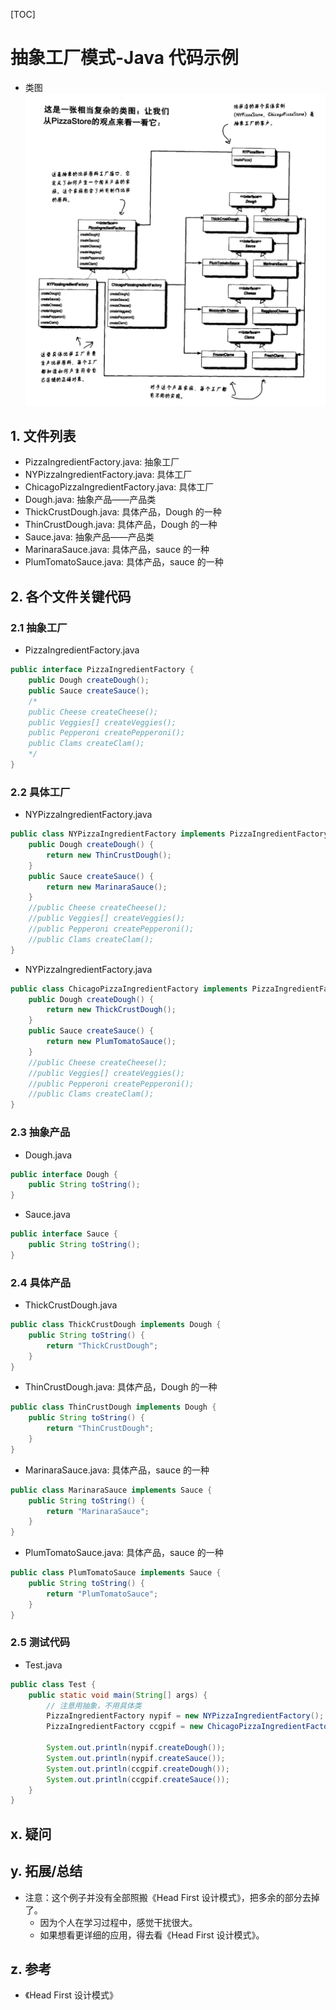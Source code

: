 [TOC]

# 抽象工厂模式-Java 代码示例
* 类图
![类图](./Java/ClassDiagram.png)

## 1. 文件列表
* PizzaIngredientFactory.java: 抽象工厂
* NYPizzaIngredientFactory.java: 具体工厂
* ChicagoPizzaIngredientFactory.java: 具体工厂
* Dough.java: 抽象产品——产品类
* ThickCrustDough.java: 具体产品，Dough 的一种
* ThinCrustDough.java: 具体产品，Dough 的一种
* Sauce.java: 抽象产品——产品类
* MarinaraSauce.java: 具体产品，sauce 的一种
* PlumTomatoSauce.java: 具体产品，sauce 的一种

## 2. 各个文件关键代码
### 2.1 抽象工厂
* PizzaIngredientFactory.java
```java
public interface PizzaIngredientFactory {
    public Dough createDough();
    public Sauce createSauce();
    /*
    public Cheese createCheese();
    public Veggies[] createVeggies();
    public Pepperoni createPepperoni();
    public Clams createClam();
    */
}
```

### 2.2 具体工厂
* NYPizzaIngredientFactory.java
```java
public class NYPizzaIngredientFactory implements PizzaIngredientFactory {
    public Dough createDough() {
        return new ThinCrustDough();
    }
    public Sauce createSauce() {
        return new MarinaraSauce();
    }
    //public Cheese createCheese();
    //public Veggies[] createVeggies();
    //public Pepperoni createPepperoni();
    //public Clams createClam();
}
```

* NYPizzaIngredientFactory.java
```java
public class ChicagoPizzaIngredientFactory implements PizzaIngredientFactory {
    public Dough createDough() {
        return new ThickCrustDough();
    }
    public Sauce createSauce() {
        return new PlumTomatoSauce();
    }
    //public Cheese createCheese();
    //public Veggies[] createVeggies();
    //public Pepperoni createPepperoni();
    //public Clams createClam();
}
```

### 2.3 抽象产品
* Dough.java
```java
public interface Dough {
    public String toString();
}
```

* Sauce.java
```java
public interface Sauce {
    public String toString();
}
```

### 2.4 具体产品
* ThickCrustDough.java
```java
public class ThickCrustDough implements Dough {
    public String toString() {
        return "ThickCrustDough";
    }
}
```

* ThinCrustDough.java: 具体产品，Dough 的一种
```java
public class ThinCrustDough implements Dough {
    public String toString() {
        return "ThinCrustDough";
    }
}
```

* MarinaraSauce.java: 具体产品，sauce 的一种
```java
public class MarinaraSauce implements Sauce {
    public String toString() {
        return "MarinaraSauce";
    }
}
```

* PlumTomatoSauce.java: 具体产品，sauce 的一种
```java
public class PlumTomatoSauce implements Sauce {
    public String toString() {
        return "PlumTomatoSauce";
    }
}
```

### 2.5 测试代码
* Test.java
```java
public class Test {
    public static void main(String[] args) {
        // 注意用抽象，不用具体类
        PizzaIngredientFactory nypif = new NYPizzaIngredientFactory();
        PizzaIngredientFactory ccgpif = new ChicagoPizzaIngredientFactory();

        System.out.println(nypif.createDough());
        System.out.println(nypif.createSauce());
        System.out.println(ccgpif.createDough());
        System.out.println(ccgpif.createSauce());
    }
}
```

## x. 疑问

## y. 拓展/总结
* 注意：这个例子并没有全部照搬《Head First 设计模式》，把多余的部分去掉了。
    * 因为个人在学习过程中，感觉干扰很大。
    * 如果想看更详细的应用，得去看《Head First 设计模式》。
## z. 参考
* 《Head First 设计模式》

